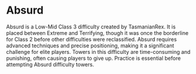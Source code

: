# Absurd

Absurd is a Low-Mid Class 3 difficulty created by TasmanianRex. It is placed between Extreme and Terrifying, though it was once the borderline for Class 2 before other difficulties were reclassified. Absurd requires advanced techniques and precise positioning, making it a significant challenge for elite players. Towers in this difficulty are time-consuming and punishing, often causing players to give up. Practice is essential before attempting Absurd difficulty towers.
